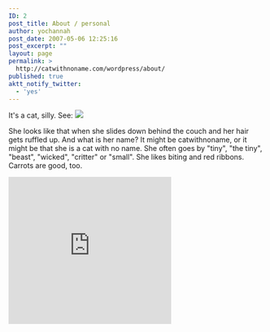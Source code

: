 ```yaml
---
ID: 2
post_title: About / personal
author: yochannah
post_date: 2007-05-06 12:25:16
post_excerpt: ""
layout: page
permalink: >
  http://catwithnoname.com/wordpress/about/
published: true
aktt_notify_twitter:
  - 'yes'
---
```

It's a cat, silly. See:
<img src="http://www.catwithnoname.com/images/catten.jpg" />

She looks like that when she slides down behind the couch and her hair gets ruffled up. And what is her name? It might be catwithnoname, or it might be that she is a cat with no name. She often goes by "tiny", "the tiny", "beast", "wicked", "critter" or "small". She likes biting and red ribbons. Carrots are good, too.

<iframe src="http://card.ly/yochannah.embed" style="width: 320px; height: 290px; border: 0;"></iframe>
